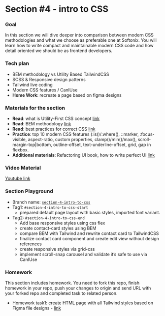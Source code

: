 # Section #4 - intro to CSS

### Goal
In this section we will dive deeper into comparison between modern CSS methodologies and what we choose as preferable one at Softonix. You will learn how to write compact and maintainable modern CSS code and how detail oriented we should be as frontend developers.

### Tech plan
- BEM methodology vs Utility Based TailwindCSS
- SCSS & Responsive design patterns
- Tailwind live coding
- Modern CSS features / CanIUse
- **Home Work**: recreate a page based on figma designs

### Materials for the section
- **Read**: what is Utility-First CSS concept [link](https://tailwindcss.com/docs/utility-first)
- **Read**: BEM methodology [link](https://en.bem.info/methodology/quick-start/)
- **Read**: best practices for correct CSS [link](https://ishadeed.com/article/defensive-css/)
- **Practice**: top 10 modern CSS features (:is()/:where(), ::marker, :focus-visible, aspect-ratio, custom properties, clamp()/min()/max(), scroll-margin-top|bottom, outline-offset, text-underline-offset, grid, gap in flexbox.
- **Additional materials**: Refactoring UI book, how to write perfect UI [link](https://www.refactoringui.com/?ref=sidebar)

### Video Material
[Youtube link](https://youtu.be/QVhY5Nl8Mvc)

### Section Playground
- Branch name: [`section-4-intro-to-css`](https://github.com/Softonix/softonix-incubator/tree/section-4-intro-to-css)
- Tag1: `#section-4-intro-to-css-start`
    - prepared default page layout with basic styles, imported font variant.
- Tag2: `#section-4-intro-to-css-end`
    - Add base responsive styles using css flex
    - create contact-card styles using BEM
    - compare BEM with Tailwind and rewrite contact card to TailwindCSS
    - finalize contact card component and create edit view without design references
    - create responsive styles via grid-css
    - implement scroll-snap carousel and validate it’s safe to use via CanIUse


### Homework
This section includes homework. You need to fork this repo, finish homework in your repo, push your changes to origin and send URL with your forked repo and completed task to related person.

- Homework task1: create HTML page with all Tailwind styles based on Figma file designs - [link](https://www.figma.com/file/xJF3K9M088ei5JOCa40nrM/Free-Travel-UI-Landing-Page-(Community)?node-id=2%3A2)
